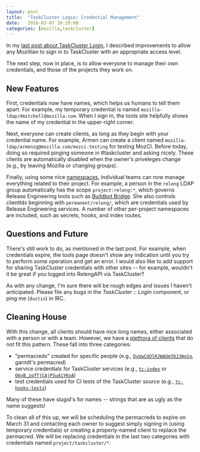 ```yaml
---
layout: post
title:  "TaskCluster Login: Credential Management"
date:   2016-03-07 10:29:00
categories: [mozilla,taskcluster]
---
```


In my [last post about TaskCluster Login](/2016/02/taskcluster-login-ldap.html), I described improvements to allow any Mozillian to sign in to TaskCluster with an appropriate access level.

The next step, now in place, is to allow everyone to manage their own credentials, and those of the projects they work on.

## New Features

First, credentials now have names, which helps us humans to tell them apart.
For example, my temporary credential is named `mozilla-ldap/dmitchell@mozilla.com`.
When I sign in, the tools site helpfully shows the name of my credential in the upper-right corner.

Next, everyone can create clients, as long as they begin with your credential name.
For example, Armen can create a client named `mozilla-ldap/armenzg@mozilla.com/mozci-testing` for testing MozCI.
Before today, doing so required pinging someone in #taskcluster and asking nicely.
These clients are automatically disabled when the owner's priveleges change (e.g., by leaving Mozilla or changing groups).

Finally, using some nice [namespaces](http://docs.taskcluster.net/devel/namespaces/), individual teams can now manage everything related to their project.
For example, a person in the `releng` LDAP group automatically has the scope `project:releng:*`, which governs Release Engineering tools such as [Buildbot Bridge](http://hearsum.ca/blog/buildbot-taskcluster-bridge-an-overview.html).
She also controls clientIds beginning with `permanent/releng/`, which are credentials used by Release Engineering services.
A number of other per-project namespaces are included, such as secrets, hooks, and index routes.

## Questions and Future

There's still work to do, as mentioned in the last post.
For example, when credentials expire, the tools page doesn't show any indication until you try to perform some operation and get an error.
I would also like to add support for sharing TaskCluster credentials with other sites -- for example, wouldn't it be great if you logged into RelengAPI via TaskCluster?

As with any change, I'm sure there will be rough edges and issues I haven't anticipated.
Please file any bugs in the *TaskCluster :: Login* component, or ping me (`dustin`) in IRC.

## Cleaning House

With this change, all clients should have nice long names, either associated with a person or with a team.
However, we have a [plethora of clients](https://tools.taskcluster.net/auth/clients/) that do not fit this pattern.
These fall into three categories:

 * "permacreds" created for specific people (e.g., [`DyUwCUOlRJWAOm7OJJWg1g`](https://tools.taskcluster.net/auth/clients/#DyUwCUOlRJWAOm7OJJWg1g), garndt's permacred)
 * service credentials for TaskCluster services (e.g., [`tc-index`](https://tools.taskcluster.net/auth/clients/#tc-index) or [`O6yB_zofTjCAjPSu4iYKoA`](https://tools.taskcluster.net/auth/clients/#O6yB_zofTjCAjPSu4iYKoA))
 * test credentials used for CI tests of the TaskCluster source (e.g., [`tc-hooks-tests`](https://tools.taskcluster.net/auth/clients/#tc-hooks-tests))

Many of these have slugid's for names -- strings that are as ugly as the name suggests!

To clean all of this up, we will be scheduling the permacreds to expire on March 31 and contacting each owner to suggest simply signing in (using temporary credentials) or creating a properly-named client to replace the permacred.
We will be replacing credentials in the last two categories with credentials named `project/taskcluster/*`.
